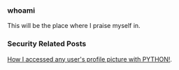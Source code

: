 ### whoami

This will be the place where I praise myself in.

### Security Related Posts

[How I accessed any user's profile picture with PYTHON!](./posts/post1.html).


